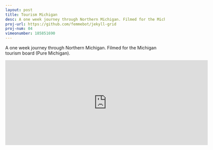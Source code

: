 ```yaml
---
layout: post
title: Tourism Michigan
desc: A one week journey through Northern Michigan. Filmed for the Michigan tourism board (Pure Michigan).
proj-url: https://github.com/femmebot/jekyll-grid
proj-num: 04
vimeonumber: 185851690
---
```



A one week journey through Northern Michigan. Filmed for the Michigan tourism board (Pure Michigan).

<iframe src="https://player.vimeo.com/video/185851690" width="640" height="269" frameborder="0" webkitallowfullscreen mozallowfullscreen allowfullscreen></iframe>
